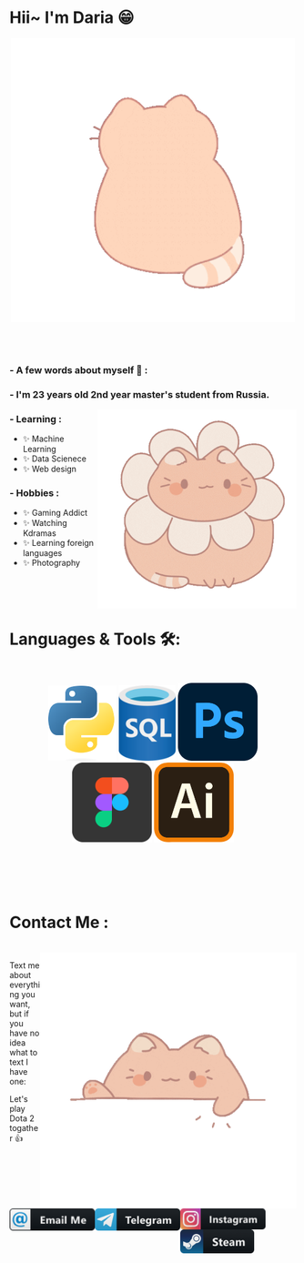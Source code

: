 # Hii~ I'm Daria 😁

<div align="center">
<img hight="200" width="500" alt="GIF" align="center" src="https://github.com/darya0daria/darya0daria/blob/main/assets/hi.gif">
</div>

</br>
</br>
</br>

### - A few words about myself 💬 :

### - I'm 23 years  old 2nd year master's student from Russia.

<img hight="300" width="350" alt="GIF" align="right" src="https://github.com/darya0daria/darya0daria/blob/main/assets/about%20me.gif">

### - Learning :
- ✨ Machine Learning
- ✨ Data Scienece 
- ✨ Web design  

### - Hobbies : 
- ✨ Gaming Addict
- ✨ Watching Kdramas
- ✨ Learning foreign languages
- ✨ Photography

</br>
</br>
</br>

# Languages & Tools 🛠:
</br>

<p align="center">

<!-- For more icons please follow  https://github.com/MikeCodesDotNET/ColoredBadges -->
<img src="https://github.com/darya0daria/darya0daria/blob/main/assets/python.png" alt="python" width="120" hight="50">
<img src="https://github.com/darya0daria/darya0daria/blob/main/assets/sql.png" alt="java"  width="100" hight="50">
<img src="https://github.com/darya0daria/darya0daria/blob/main/assets/ps.png" alt="AI" width="140" hight="55">
<img src="https://github.com/darya0daria/darya0daria/blob/main/assets/figma.png" alt="bash" width="140" hight="45">
<img src="https://github.com/darya0daria/darya0daria/blob/main/assets/ai.png" alt="datascience" width="140" hight="2">
</br>


</br>



</p>
</br>
</br>
</br>

# Contact Me :

<p>
 </br>


<img hight="320" width="450" align="right" alt="GIF" src="https://github.com/darya0daria/darya0daria/blob/main/assets/contact%20me.gif">


Text me about everything you want, but if you have no idea what to text I have one:

Let's play Dota 2 togather 👍


<a href="mailto:daria.akimova@mail.ru">
 <img align="left" alt="Gmail" width="150" hight="100" src="https://github.com/darya0daria/darya0daria/blob/main/assets/email_me.png" />
</a>
<a href="https://t.me/darya0daria">
  <img align="left" alt="Linkedin" width="150" hight="100" src="https://github.com/darya0daria/darya0daria/blob/main/assets/telegram.png" />
</br>
</br>
</br>
</a>
<a href="https://instagram.com/darya0daria?igshid=YmMyMTA2M2Y=">
  <img align="left" alt=" Reddit" width="150" hight="100" src="https://github.com/darya0daria/darya0daria/blob/main/assets/instagram.png" />
</a>
<a href="https://steamcommunity.com/profiles/76561199436391106/">
  <img align="left" alt="Steam" width="130" hight="100" src="https://github.com/darya0daria/darya0daria/blob/main/assets/steam.png" />
</a>
 </p>
 

</br>
</br>
</br>
</br>
</br>
</br>
</br>







<!--
**darya0daria/darya0daria** is a ✨ _special_ ✨ repository because its `README.md` (this file) appears on your GitHub profile.

Here are some ideas to get you started:



